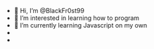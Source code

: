 - 👋 Hi, I’m @BlackFr0st99
- 👀 I’m interested in learning how to program
- 🌱 I’m currently learning Javascript on my own
- 
- 

<!---
BlackFr0st99/BlackFr0st99 is a ✨ special ✨ repository because its `README.md` (this file) appears on your GitHub profile.
You can click the Preview link to take a look at your changes.
--->
